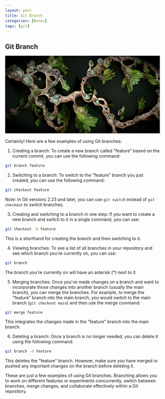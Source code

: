 ```yaml
---
layout: post
title: Git Branch 
categories: [Notes]
tags: [git]
---
```


## Git Branch

![branch ai geneated  picture](../pics/2023-06-28-git-branch_image_1.png)

Certainly! Here are a few examples of using Git branches:

1. Creating a branch:
To create a new branch called "feature" based on the current commit, you can use the following command:

```bash
git branch feature
```

2. Switching to a branch:
To switch to the "feature" branch you just created, you can use the following command:

```bash
git checkout feature
```

Note: In Git versions 2.23 and later, you can use `git switch` instead of `git checkout` to switch branches.

3. Creating and switching to a branch in one step:
If you want to create a new branch and switch to it in a single command, you can use:

```bash
git checkout -b feature
```

This is a shorthand for creating the branch and then switching to it.

4. Viewing branches:
To see a list of all branches in your repository and see which branch you're currently on, you can use:

```bash
git branch
```

The branch you're currently on will have an asterisk (*) next to it.

5. Merging branches:
Once you've made changes on a branch and want to incorporate those changes into another branch (usually the main branch), you can merge the branches. For example, to merge the "feature" branch into the main branch, you would switch to the main branch (`git checkout main`) and then use the merge command:

```bash
git merge feature
```

This integrates the changes made in the "feature" branch into the main branch.

6. Deleting a branch:
Once a branch is no longer needed, you can delete it using the following command:

```bash
git branch -d feature
```

This deletes the "feature" branch. However, make sure you have merged or pushed any important changes on the branch before deleting it.

These are just a few examples of using Git branches. Branching allows you to work on different features or experiments concurrently, switch between branches, merge changes, and collaborate effectively within a Git repository.
